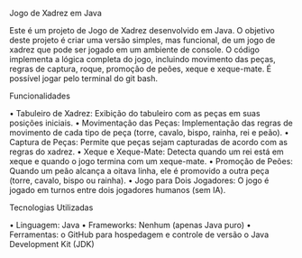 Jogo de Xadrez em Java

Este é um projeto de Jogo de Xadrez desenvolvido em Java. O objetivo deste projeto é criar uma versão simples, mas funcional, de um jogo de xadrez que pode ser jogado em um ambiente de console. O código implementa a lógica completa do jogo, incluindo movimento das peças, regras de captura, roque, promoção de peões, xeque e xeque-mate. É possível jogar pelo terminal do git bash.

Funcionalidades

•	Tabuleiro de Xadrez: Exibição do tabuleiro com as peças em suas posições iniciais.
•	Movimentação das Peças: Implementação das regras de movimento de cada tipo de peça (torre, cavalo, bispo, rainha, rei e peão).
•	Captura de Peças: Permite que peças sejam capturadas de acordo com as regras do xadrez.
•	Xeque e Xeque-Mate: Detecta quando um rei está em xeque e quando o jogo termina com um xeque-mate.
•	Promoção de Peões: Quando um peão alcança a oitava linha, ele é promovido a outra peça (torre, cavalo, bispo ou rainha).
•	Jogo para Dois Jogadores: O jogo é jogado em turnos entre dois jogadores humanos (sem IA).

Tecnologias Utilizadas

•	Linguagem: Java
•	Frameworks: Nenhum (apenas Java puro)
•	Ferramentas:
o	GitHub para hospedagem e controle de versão
o	Java Development Kit (JDK)
